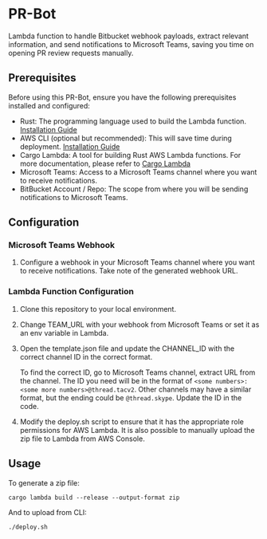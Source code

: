 # PR-Bot

Lambda function to handle Bitbucket webhook payloads, extract relevant information, and send notifications to Microsoft Teams, saving you time on opening PR review requests manually.

## Prerequisites

Before using this PR-Bot, ensure you have the following prerequisites installed and configured:

- Rust: The programming language used to build the Lambda function. [Installation Guide](https://www.rust-lang.org/tools/install)
- AWS CLI (optional but recommended): This will save time during deployment. [Installation Guide](https://docs.aws.amazon.com/cli/latest/userguide/getting-started-install.html)
- Cargo Lambda: A tool for building Rust AWS Lambda functions. For more documentation, please refer to [Cargo Lambda](https://www.cargo-lambda.info/)
- Microsoft Teams: Access to a Microsoft Teams channel where you want to receive notifications.
- BitBucket Account / Repo: The scope from where you will be sending notifications to Microsoft Teams.

## Configuration

### Microsoft Teams Webhook

1. Configure a webhook in your Microsoft Teams channel where you want to receive notifications. Take note of the generated webhook URL.

### Lambda Function Configuration

1. Clone this repository to your local environment.

2. Change TEAM_URL with your webhook from Microsoft Teams or set it as an env variable in Lambda.

3. Open the template.json file and update the CHANNEL_ID with the correct channel ID in the correct format.

   To find the correct ID, go to Microsoft Teams channel, extract URL from the channel. The ID you need will be in the format of `<some numbers>:<some more numbers>@thread.tacv2`. Other channels may have a similar format, but the ending could be `@thread.skype`. Update the ID in the code.

4. Modify the deploy.sh script to ensure that it has the appropriate role permissions for AWS Lambda. It is also possible to manually upload the zip file to Lambda from AWS Console.

## Usage

To generate a zip file:
```
cargo lambda build --release --output-format zip
```
And to upload from CLI:
```
./deploy.sh
```

